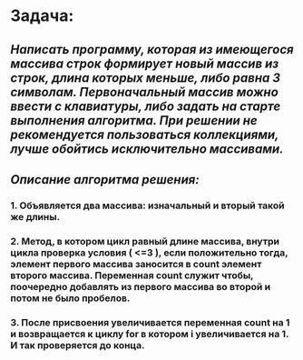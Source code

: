 # **Задача:**
## *Написать программу, которая из имеющегося массива строк формирует новый массив из строк, длина которых меньше, либо равна 3 символам. Первоначальный массив можно ввести с клавиатуры, либо задать на старте выполнения алгоритма. При решении не рекомендуется пользоваться коллекциями, лучше обойтись исключительно массивами.*
## *Описание алгоритма решения:*
### 1. Объявляется два массива: изначальный и вторый такой же длины.
### 2. Метод, в котором цикл равный длине массива, внутри цикла проверка условия ( <=3 ), если положительно тогда, элемент первого массива заносится в count элемент второго массива. Переменная count служит чтобы, поочередно добавлять из первого массива во второй и потом не было пробелов.
### 3. После присвоения увеличивается переменная count на 1 и возвращается к циклу for в котором i увеличивается на 1. И так проверяется до конца.
